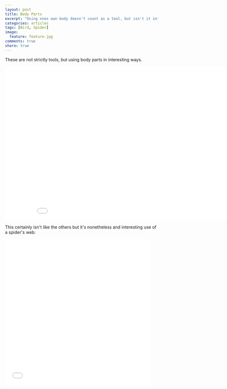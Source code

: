 ```yaml
---
layout: post
title: Body Parts
excerpt: "Using ones own body doesn't count as a tool, but isn't it interesting to see animals using body parts in innovative ways?"
categories: articles
tags: [Bird, Spider]
image:
  feature: feature.jpg
comments: true
share: true
---
```


These are not strictly tools, but using body parts in interesting ways.

<iframe src='//gifs.com/embed/0YWgDL' frameborder='0' scrolling='no' width='900px' height='506px' style='-webkit-backface-visibility: hidden;-webkit-transform: scale(1);' ></iframe>


This certainly isn't like the others but it's nonetheless and interesting use of a spider's web:

<iframe src='//gifs.com/embed/MwLjWO' frameborder='0' scrolling='no' width='480px' height='480px' style='-webkit-backface-visibility: hidden;-webkit-transform: scale(1);' ></iframe>
